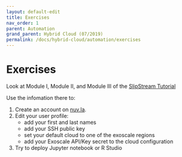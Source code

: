 ```yaml
---
layout: default-edit
title: Exercises
nav_order: 1
parent: Automation
grand_parent: Hybrid Cloud (07/2019)
permalink: /docs/hybrid-cloud/automation/exercises
---
```


# Exercises

Look at Module I, Module II, and Module III of the [SlipStream
Tutorial](http://ssdocs.sixsq.com/en/latest/tutorials/ss/index.html)

Use the infomation there to:

 1. Create an account on [nuv.la](https://nuv.la).
 1. Edit your user profile:
    - add your first and last names
    - add your SSH public key
    - set your default cloud to one of the exoscale regions
    - add your Exoscale API/Key secret to the cloud configuration
 1. Try to deploy Jupyter notebook or R Studio

